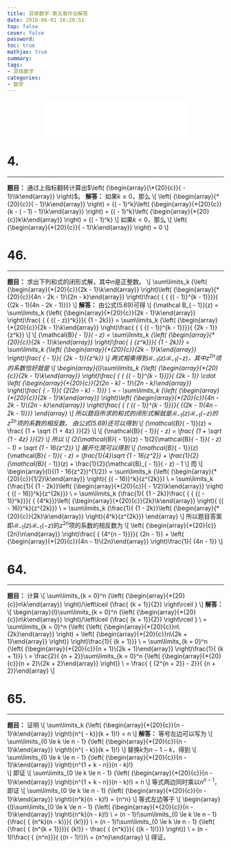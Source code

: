 ```yaml
---
title: 具体数学-第五章作业解答
date: 2018-06-01 16:20:51
top: false
cover: false
password:
toc: true
mathjax: true
summary:
tags:
- 具体数学
categories:
- 数学
---
```


<div align="middle"><iframe frameborder="no" border="0" marginwidth="0" marginheight="0" width=330 height=86 src="//music.163.com/outchain/player?type=2&id=460578140&auto=1&height=66"></iframe></div>

# 4.
---
**题目：**
通过上指标翻转计算出$\left( {\begin{array}{\*{20}{c}}{ - 1}\\k\end{array}} \right)$。
**解答：**
如果$k \ge 0$，那么
\\[
\left( {\begin{array}{\*{20}{c}}{ - 1}\\k\end{array}} \right) = {( - 1)^k}\left( {\begin{array}{\*{20}{c}}{k - ( - 1) - 1}\\k\end{array}} \right) = {( - 1)^k}\left( {\begin{array}{\*{20}{c}}k\\k\end{array}} \right) = {( - 1)^k}
\\]
如果$k<0$，那么
\\[
\left( {\begin{array}{\*{20}{c}}{ - 1}\\k\end{array}} \right) = 0
\\]

# 46.
---
**题目：**
求出下列和式的闭形式解，其中$n$是正整数。
\\[
\sum\limits_k {\left( {\begin{array}{\*{20}{c}}{2k - 1}\\k\end{array}} \right)\left( {\begin{array}{\*{20}{c}}{4n - 2k - 1}\\{2n - k}\end{array}} \right)\frac{ { { {( - 1)}^{k - 1}}}}{ {(2k - 1)(4n - 2k - 1)}}}
\\]
**解答：**
由公式$(5.69)$可得
\\[
{\mathcal B_{ - 1}}(z) = \sum\limits_k {\left( {\begin{array}{\*{20}{c}}{2k - 1}\\k\end{array}} \right)\frac{ { { {( - z)}^k}}}{ {1 - 2k}}}  = \sum\limits_k {\left( {\begin{array}{\*{20}{c}}{2k - 1}\\k\end{array}} \right)\frac{ { { {( - 1)}^{k - 1}}}}{ {2k - 1}}{z^k}}
\\]
\\[
{\mathcal{B}_{ - 1}}( - z) = \sum\limits_k {\left( {\begin{array}{\*{20}{c}}{2k - 1}\\k\end{array}} \right)\frac{ { {z^k}}}{ {1 - 2k}}}  = \sum\limits_k {\left( {\begin{array}{\*{20}{c}}{2k - 1}\\k\end{array}} \right)\frac{ { - 1}}{ {2k - 1}}{z^k}}
\\]
两式相乘得到${\mathcal{B}_{ - 1}}(z){\mathcal{B}_{ - 1}}( - z)$，其中$z^{2n}$项的系数恰好就是
\\[
\begin{array}{l}\sum\limits_k {\left( {\begin{array}{\*{20}{c}}{2k - 1}\\k\end{array}} \right)\frac{ { { {( - 1)}^{k - 1}}}}{ {2k - 1}} \cdot \left( {\begin{array}{\*{20}{c}}{2(2n - k) - 1}\\{2n - k}\end{array}} \right)\frac{ { - 1}}{ {2(2n - k) - 1}}} \\ =  - \sum\limits_k {\left( {\begin{array}{\*{20}{c}}{2k - 1}\\k\end{array}} \right)\left( {\begin{array}{\*{20}{c}}{4n - 2k - 1}\\{2n - k}\end{array}} \right)\frac{ { { {( - 1)}^{k - 1}}}}{ {(2k - 1)(4n - 2k - 1)}}} \end{array}
\\]
所以题目所求的和式的闭形式解就是${\mathcal{B}_{ - 1}}(z){\mathcal{B}_{ - 1}}( - z)$的$z^{2n}$项的系数的相反数。
由公式$(5.69)$还可以得到
\\[
{\mathcal{B}_{ - 1}}(z) = \frac{ {1 + \sqrt {1 + 4z} }}{2}
\\]
\\[
{\mathcal{B}_{ - 1}}( - z) = \frac{ {1 + \sqrt {1 - 4z} }}{2}
\\]
所以
\\[
(2{\mathcal{B}_{ - 1}}(z) - 1)(2{\mathcal{B}_{ - 1}}( - z) - 1) = \sqrt {1 - 16{z^2}} 
\\]
展开化简可以得到
\\[
{\mathcal{B}_{ - 1}}(z){\mathcal{B}_{ - 1}}( - z) = \frac{1}{4}\sqrt {1 - 16{z^2}}  + \frac{1}{2}{\mathcal{B}_{ - 1}}(z) + \frac{1}{2}{\mathcal{B}_{ - 1}}( - z) - 1
\\]
而
\\[
\begin{array}{l}{(1 - 16{z^2})^{1/2}} = \sum\limits_k {\left( {\begin{array}{\*{20}{c}}{1/2}\\k\end{array}} \right){ {( - 16)}^k}{z^{2k}}} \\ = \sum\limits_k {\frac{1}{ {1 - 2k}}\left( {\begin{array}{\*{20}{c}}{ - 1/2}\\k\end{array}} \right){ {( - 16)}^k}{z^{2k}}} \\ = \sum\limits_k {\frac{1}{ {1 - 2k}}\frac{ { { {( - 1)}^k}}}{ { {4^k}}}\left( {\begin{array}{\*{20}{c}}{2k}\\k\end{array}} \right){ {( - 16)}^k}{z^{2k}}} \\ = \sum\limits_k {\frac{1}{ {1 - 2k}}\left( {\begin{array}{\*{20}{c}}{2k}\\k\end{array}} \right){4^k}{z^{2k}}} \end{array}
\\]
所以题目答案即${\mathcal{B}_{ - 1}}(z){\mathcal{B}_{ - 1}}( - z)$的$z^{2n}$项的系数的相反数为
\\[
\left( {\begin{array}{\*{20}{c}}{2n}\\n\end{array}} \right)\frac{ { {4^{n - 1}}}}{ {2n - 1}} + \left( {\begin{array}{\*{20}{c}}{4n - 1}\\{2n}\end{array}} \right)\frac{1}{ {4n - 1}}
\\]

# 64.
---
**题目：**
计算
\\[
\sum\limits_{k = 0}^n {\left( {\begin{array}{\*{20}{c}}n\\k\end{array}} \right)/\left\lceil {\frac{ {k + 1}}{2}} \right\rceil } 
\\]
**解答：**
\\[
\begin{array}{l}\sum\limits_{k = 0}^n {\left( {\begin{array}{\*{20}{c}}n\\k\end{array}} \right)/\left\lceil {\frac{ {k + 1}}{2}} \right\rceil } \\ = \sum\limits_{k = 0}^n {\left( {\left( {\begin{array}{\*{20}{c}}n\\{2k}\end{array}} \right) + \left( {\begin{array}{\*{20}{c}}n\\{2k + 1}\end{array}} \right)} \right)\frac{1}{ {k + 1}}} \\ = \sum\limits_{k = 0}^n {\left( {\begin{array}{\*{20}{c}}{n + 1}\\{2k + 1}\end{array}} \right)\frac{1}{ {k + 1}}} \\ = \frac{2}{ {n + 2}}\sum\limits_{k = 0}^n {\left( {\begin{array}{\*{20}{c}}{n + 2}\\{2k + 2}\end{array}} \right)} \\ = \frac{ { {2^{n + 2}} - 2}}{ {n + 2}}\end{array}
\\]

# 65.
---
**题目：**
证明
\\[
\sum\limits_k {\left( {\begin{array}{\*{20}{c}}{n - 1}\\k\end{array}} \right){n^{ - k}}(k + 1)!}  = n
\\]
**解答：**
等号左边可以写为
\\[
\sum\limits_{0 \le k \le n - 1} {\left( {\begin{array}{\*{20}{c}}{n - 1}\\k\end{array}} \right){n^{ - k}}(k + 1)!}
\\]
替换$k$为$n-1-k$，得到
\\[
\sum\limits_{0 \le k \le n - 1} {\left( {\begin{array}{\*{20}{c}}{n - 1}\\k\end{array}} \right){n^{1 + k - n}}(n - k)!}  
\\]
即证
\\[
\sum\limits_{0 \le k \le n - 1} {\left( {\begin{array}{\*{20}{c}}{n - 1}\\k\end{array}} \right){n^{1 + k - n}}(n - k)!}  = n
\\]
等式两边同时乘以$n^{n-1}$，即证
\\[
\sum\limits_{0 \le k \le n - 1} {\left( {\begin{array}{\*{20}{c}}{n - 1}\\k\end{array}} \right){n^k}(n - k)!}  = {n^n}
\\]
等式左边等于
\\[
\begin{array}{l}\sum\limits_{0 \le k \le n - 1} {\left( {\begin{array}{\*{20}{c}}{n - 1}\\k\end{array}} \right){n^k}(n - k)!} \\ = (n - 1)!\sum\limits_{0 \le k \le n - 1} {\frac{ { {n^k}(n - k)}}{ {k!}}} \\ = (n - 1)!\sum\limits_{0 \le k \le n - 1} {\left( {\frac{ { {n^{k + 1}}}}{ {k!}} - \frac{ { {n^k}}}{ {(k - 1)!}}} \right)} \\ = (n - 1)!\frac{ { {n^n}}}{ {(n - 1)!}}\\ = {n^n}\end{array}
\\]
得证。